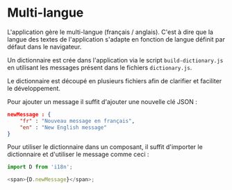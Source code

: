 # Multi-langue

L'application gère le multi-langue (français / anglais). C'est à dire que la langue des textes de l'application s'adapte en fonction de langue définit par défaut dans le navigateur.

Un dictionnaire est crée dans l'application via le script `build-dictionary.js` en utilisant les messages présent dans le fichiers `dictionary.js`.

Le dictionnaire est découpé en plusieurs fichiers afin de clarifier et faciliter le développement.

Pour ajouter un message il suffit d'ajouter une nouvelle clé JSON :

```json
newMessage : {
    "fr" : "Nouveau message en français",
    "en" : "New English message"
}
```

Pour utiliser le dictionnaire dans un composant, il suffit d'importer le dictionnaire et d'utiliser le message comme ceci :

```js
import D from 'i18n';

<span>{D.newMessage}</span>;
```
